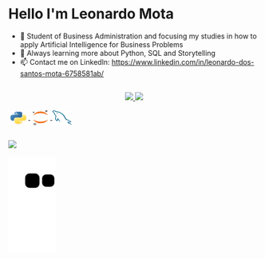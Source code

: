 # Hello I'm Leonardo Mota


- 🔭 Student of Business Administration and focusing my studies in how to apply Artificial Intelligence for Business Problems
- 🌱 Always learning more about Python, SQL and Storytelling
- 📫 Contact me on Linkedln: https://www.linkedin.com/in/leonardo-dos-santos-mota-6758581ab/

##

<div align="center">

  <a href="https://github.com/motascientist">
  <img height="180em" src="https://github-readmestats.vercel.app/apiusername=motascientist&show_icons=true&theme=dracula&include_all_commits=true&count_private=true"/>
  <img height="180em" src="https://github-readme-stats.vercel.app/api/top-langs/?username=motascientist&layout=compact&langs_count=7&theme=dracula"/>
  
</div>

<div style="display: inline_block"><br>

  <img align="center" alt="Rafa-Python" height="30" width="40" src="https://raw.githubusercontent.com/devicons/devicon/master/icons/python/python-original.svg">
  <img align="center" alt="Rafa-Python" height="30" width="40" src="https://raw.githubusercontent.com/devicons/devicon/master/icons/jupyter/jupyter-original.svg">
  <img align="center" alt="Rafa-Csharp" height="30" width="40" src="https://raw.githubusercontent.com/devicons/devicon/master/icons/mysql/mysql-original.svg">
  
</div>

##
 
<div> 
 
  <a href="https://www.linkedin.com/in/leonardo-dos-santos-mota-6758581ab/" target="_blank"><img src="https://img.shields.io/badge/-LinkedIn-%230077B5?style=for-the-badge&logo=linkedin&logoColor=white" target="_blank"></a> 
 
  ![Snake animation](https://github.com/rafaballerini/rafaballerini/blob/output/github-contribution-grid-snake.svg)
 
</div>
